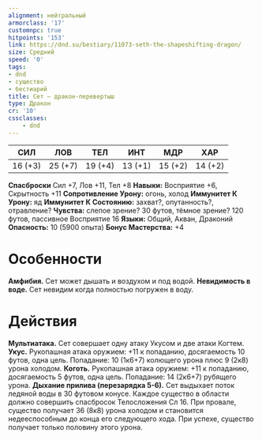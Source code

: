 ```yaml
---
alignment: нейтральный
armorclass: '17'
customnpc: true
hitpoints: '153'
link: https://dnd.su/bestiary/11073-seth-the-shapeshifting-dragon/
size: Средний
speed: '0'
tags:
- dnd
- существо
- бестиарий
title: Сет — дракон-перевертыш
type: Дракон
cr: '10'
cssclasses:
    - dnd
---
```



| СИЛ | ЛОВ | ТЕЛ | ИНТ | МДР | ХАР |
|---|---|---|---|---|---|
| 16 (+3) | 25 (+7) | 19 (+4) | 13 (+1) | 15 (+2) | 14 (+2) |
**Спасброски** Сил +7, Лов +11, Тел +8
**Навыки:** Восприятие +6, Скрытность +11
**Сопротивление Урону:** огонь, холод
**Иммунитет К Урону:** яд
**Иммунитет К Состоянию:** захват?, опутанность?, отравление?
**Чувства:** слепое зрение? 30 футов, тёмное зрение? 120 футов, пассивное Восприятие 16
**Языки:** Общий, Акван, Драконий
**Опасность:** 10 (5900 опыта)
**Бонус Мастерства:** +4


# Особенности
**Амфибия.** Сет может дышать и воздухом и под водой.
**Невидимость в воде.** Сет невидим когда полностью погружен в воду.


# Действия
**Мультиатака.** Сет совершает одну атаку Укусом и две атаки Когтем.
**Укус.** Рукопашная атака оружием: +11 к попаданию, досягаемость 10 футов, одна цель. Попадание: 10 (1к6+7) колющего урона плюс 9 (2к8) урона холодом.
**Коготь.** Рукопашная атака оружием: +11 к попаданию, досягаемость 5 футов, одна цель. Попадание: 14 (2к6+7) рубящего урона.
**Дыхание прилива (перезарядка 5-6).** Сет выдыхает поток ледяной воды в 30 футовом конусе. Каждое существо в области должно совершить спасбросок Телосложения Сл 16. При провале, существо получает 36 (8к8) урона холодом и становится недееспособным до конца его следующего хода. При успехе, существо получает только половину этого урона.